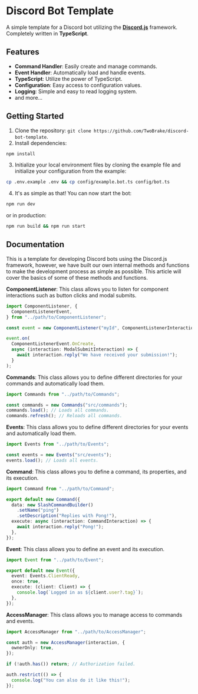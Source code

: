 # Discord Bot Template

A simple template for a Discord bot utilizing the [**Discord.js**](https://discord.js.org) framework. Completely written in **TypeScript**.

## Features

- **Command Handler**: Easily create and manage commands.
- **Event Handler**: Automatically load and handle events.
- **TypeScript**: Utilize the power of TypeScript.
- **Configuration**: Easy access to configuration values.
- **Logging**: Simple and easy to read logging system.
- and more...

## Getting Started

1. Clone the repository: `git clone https://github.com/TwoBrake/discord-bot-template`.
2. Install dependencies:

```bash
npm install
```

3. Initialize your local environment files by cloning the example file and initialize your configuration from the example:

```bash
cp .env.example .env && cp config/example.bot.ts config/bot.ts
```

4. It's as simple as that! You can now start the bot:

```bash
npm run dev
```

or in production:

```bash
npm run build && npm run start
```

## Documentation

This is a template for developing Discord bots using the Discord.js framework, however, we have built our own internal methods and functions to make the development process as simple as possible. This article will cover the basics of some of these methods and functions.

**ComponentListener**:
This class allows you to listen for component interactions such as button clicks and modal submits.

```typescript
import ComponentListener, {
  ComponentListenerEvent,
} from "../path/to/ComponentListener";

const event = new ComponentListener("myId", ComponentListenerInteraction.Modal);

event.on(
  ComponentListenerEvent.OnCreate,
  async (interaction: ModalSubmitInteraction) => {
    await interaction.reply("We have received your submission!");
  }
);
```

**Commands**:
This class allows you to define different directories for your commands and automatically load them.

```typescript
import Commands from "../path/to/Commands";

const commands = new Commands("src/commands");
commands.load(); // Loads all commands.
commands.refresh(); // Reloads all commands.
```

**Events**:
This class allows you to define different directories for your events and automatically load them.

```typescript
import Events from "../path/to/Events";

const events = new Events("src/events");
events.load(); // Loads all events.
```

**Command**:
This class allows you to define a command, its properties, and its execution.

```typescript
import Command from "../path/to/Command";

export default new Command({
  data: new SlashCommandBuilder()
    .setName("ping")
    .setDescription("Replies with Pong!"),
  execute: async (interaction: CommandInteraction) => {
    await interaction.reply("Pong!");
  },
});
```

**Event**:
This class allows you to define an event and its execution.

```typescript
import Event from "../path/to/Event";

export default new Event({
  event: Events.ClientReady,
  once: true,
  execute: (client: Client) => {
    console.log(`Logged in as ${client.user?.tag}`);
  },
});
```

**AccessManager**:
This class allows you to manage access to commands and events.

```typescript
import AccessManager from "../path/to/AccessManager";

const auth = new AccessManager(interaction, {
  ownerOnly: true,
});

if (!auth.has()) return; // Authorization failed.

auth.restrict(() => {
  console.log("You can also do it like this!");
});
```
